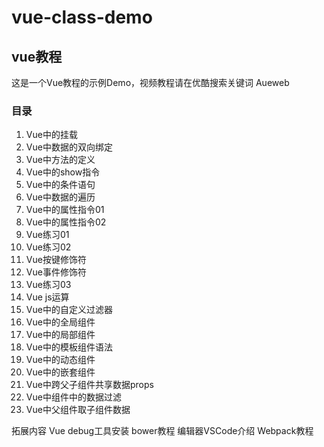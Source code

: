 # vue-class-demo
## vue教程
这是一个Vue教程的示例Demo，视频教程请在优酷搜索关键词 Aueweb 

### 目录
01. Vue中的挂载
02. Vue中数据的双向绑定
03. Vue中方法的定义
04. Vue中的show指令
05. Vue中的条件语句
06. Vue中数据的遍历
07. Vue中的属性指令01
08. Vue中的属性指令02
09. Vue练习01
10. Vue练习02
11. Vue按键修饰符
12. Vue事件修饰符
13. Vue练习03
14. Vue js运算
15. Vue中的自定义过滤器
16. Vue中的全局组件
17. Vue中的局部组件
18. Vue中的模板组件语法
19. Vue中的动态组件
20. Vue中的嵌套组件
21. Vue中跨父子组件共享数据props
22. Vue中组件中的数据过滤
23. Vue中父组件取子组件数据

拓展内容
Vue debug工具安装
bower教程
编辑器VSCode介绍
Webpack教程
